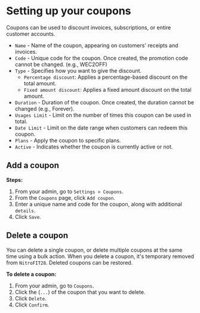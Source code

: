 #   Setting up your coupons
Coupons can be used to discount invoices, subscriptions, or entire customer accounts.

-   `Name` - Name of the coupon, appearing on customers' receipts and invoices.
-   `Code` - Unique code for the coupon. Once created, the promotion code cannot be changed. (e.g., WEC2OFF)
-   `Type` - Specifies how you want to give the discount.
    -   `Percentage discount`: Applies a percentage-based discount on the total amount.
    -   `Fixed amount discount`: Applies a fixed amount discount on the total amount.
-   `Duration` - Duration of the coupon. Once created, the duration cannot be changed (e.g., Forever).
-   `Usages Limit` - Limit on the number of times this coupon can be used in total.
-   `Date Limit` - Limit on the date range when customers can redeem this coupon.
-   `Plans` - Apply the coupon to specific plans.
-   `Active` - Indicates whether the coupon is currently active or not.

##  Add a coupon

**Steps:**

1.  From your admin, go to `Settings > Coupons`.
2.  From the `Coupons` page, click `Add coupon`.
3.  Enter a unique name and code for the coupon, along with additional `details`.
4.  Click `Save`.

##  Delete a coupon
You can delete a single coupon, or delete multiple coupons at the same time using a bulk action. When you delete a coupon, it's temporary removed from `NitroFIT28`. Deleted coupons can be restored.

**To delete a coupon:**

1.  From your admin, go to `Coupons`.
2.  Click the (`...`) of the coupon that you want to delete.
3.  Click `Delete`.
4.  Click `Confirm`.